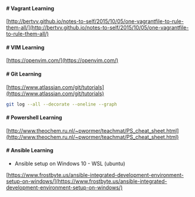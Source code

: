 #### # Vagrant Learning

[http://bertvv.github.io/notes-to-self/2015/10/05/one-vagrantfile-to-rule-them-all/](http://bertvv.github.io/notes-to-self/2015/10/05/one-vagrantfile-to-rule-them-all/)


#### # VIM Learning

[https://openvim.com/](https://openvim.com/)

#### # Git Learning

[https://www.atlassian.com/git/tutorials](https://www.atlassian.com/git/tutorials)

```bash
git log --all --decorate --oneline --graph
```

#### # Powershell Learning
[http://www.theochem.ru.nl/~pwormer/teachmat/PS_cheat_sheet.html](http://www.theochem.ru.nl/~pwormer/teachmat/PS_cheat_sheet.html)

#### # Ansible Learning

* Ansible setup on Windows 10 - WSL (ubuntu)  

[https://www.frostbyte.us/ansible-integrated-development-environment-setup-on-windows/](https://www.frostbyte.us/ansible-integrated-development-environment-setup-on-windows/)

